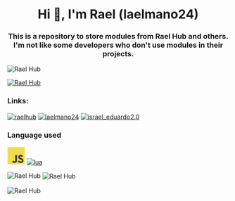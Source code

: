 <h1 align="center">Hi 👋, I'm Rael (laelmano24)</h1>
<h3 align="center">This is a repository to store modules from Rael Hub and others. I'm not like some developers who don't use modules in their projects.</h3>

<p align="left"> <img src="https://komarev.com/ghpvc/?username=raelhub&label=Profile%20views&color=0e75b6&style=flat" alt="Rael Hub" /> </p>

<p align="left"> <a href="https://github.com/ryo-ma/github-profile-trophy"><img src="https://github-profile-trophy.vercel.app/?username=raelhub" alt="Rael Hub" /></a> </p>

<h3 align="left">Links:</h3>
<p align="left">
<a href="https://rael-hub-site.vercel.app/" target="blank"><img align="center" src="https://i.postimg.cc/J03rfLjs/4-Sem-T-tulo-20240804215339.png" alt="raelhub" height="30" width="30" /></a>
<a href="https://youtube.com/@laelmano24?si=4LwnhK9LeGWz635-" target="blank"><img align="center" src="https://raw.githubusercontent.com/rahuldkjain/github-profile-readme-generator/master/src/images/icons/Social/youtube.svg" alt="laelmano24" height="30" width="40" /></a>
<a href="https://instagram.com/israel_eduardo2.0" target="blank"><img align="center" src="https://raw.githubusercontent.com/rahuldkjain/github-profile-readme-generator/master/src/images/icons/Social/instagram.svg" alt="israel_eduardo2.0" height="30" width="40" /></a>
</p>

<h3 align="left">Language used</h3>
<img src="https://raw.githubusercontent.com/devicons/devicon/master/icons/javascript/javascript-original.svg" alt="javascript" width="40" height="40"/> </a> 
<a href="https://www.lua.org/" target="_blank" rel="noreferrer"> <img src="https://upload.wikimedia.org/wikipedia/commons/thumb/c/cf/Lua-Logo.svg/2048px-Lua-Logo.svg.png" alt="lua" width="40" height="40"/> </a>
</p>

<p><img align="left" src="https://github-readme-stats.vercel.app/api/top-langs?username=raelhub&show_icons=true&locale=en&layout=compact" Alt="Rael Hub" /></p>

<p>&nbsp;<img align="center" src="https://github-readme-stats.vercel.app/api?username=raelhub&show_icons=true&locale=en" alt="Rael Hub" /></p>

<p><img align="center" src="https://github-readme-streak-stats.herokuapp.com/?user=raelhub&" alt="Rael Hub" /></p>
